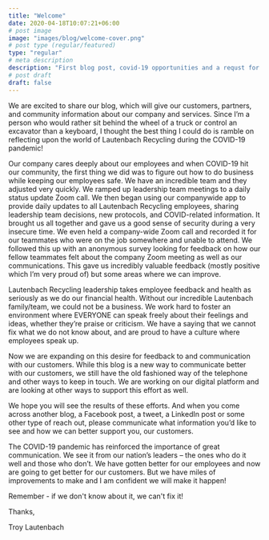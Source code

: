 ```yaml
---
title: "Welcome"
date: 2020-04-18T10:07:21+06:00
# post image
image: "images/blog/welcome-cover.png"
# post type (regular/featured)
type: "regular"
# meta description
description: "First blog post, covid-19 opportunities and a requst for feedback"
# post draft
draft: false
---
```


We are excited to share our blog, which will give our customers,
partners, and community information about our company and services.
Since I’m a person who would rather sit behind the wheel of a truck
or control an excavator than a keyboard, I thought the best thing I
could do is ramble on reflecting upon the world of Lautenbach
Recycling during the COVID-19 pandemic!

Our company cares deeply about our employees and when COVID-19 hit our
community, the first thing we did was to figure out how to do
business while keeping our employees safe. We have an incredible
team and they adjusted very quickly. We ramped up leadership team
meetings to a daily status update Zoom call. We then began using our
companywide app to provide daily updates to all Lautenbach Recycling
employees, sharing leadership team decisions, new protocols, and
COVID-related information. It brought us all together and gave us a
good sense of security during a very insecure time. We even held a
company-wide Zoom call and recorded it for our teammates who were on
the job somewhere and unable to attend. We followed this up with an
anonymous survey looking for feedback on how our fellow teammates
felt about the company Zoom meeting as well as our communications.
This gave us incredibly valuable feedback (mostly positive which I’m
very proud of) but some areas where we can improve.

Lautenbach Recycling leadership takes employee feedback and health as seriously
as we do our financial health. Without our incredible Lautenbach
family/team, we could not be a business. We work hard to foster an
environment where EVERYONE can speak freely about their feelings and
ideas, whether they’re praise or criticism. We have a saying that
we cannot fix what we do not know about, and are proud to have a
culture where employees speak up.

Now we are expanding on this desire for feedback to and communication
with our customers. While this blog is a new way to communicate
better with our customers, we still have the old fashioned way of the
telephone and other ways to keep in touch. We are working on our
digital platform and are looking at other ways to support this effort
as well.

We hope you will see the results of these efforts. And when you come across
another blog, a Facebook post, a tweet, a LinkedIn post or some other
type of reach out, please communicate what information you’d like
to see and how we can better support you, our customers.

The COVID-19 pandemic has reinforced the importance of great
communication. We see it from our nation’s leaders – the ones
who do it well and those who don’t. We have gotten better for our
employees and now are going to get better for our customers. But we
have miles of improvements to make and I am confident we will make it
happen!

Remember - if we don't know about it, we can't fix it!

Thanks,

Troy Lautenbach
